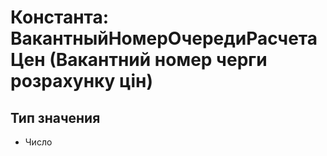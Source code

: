 ﻿# Константа: ВакантныйНомерОчередиРасчетаЦен (Вакантний номер черги розрахунку цін)

## Тип значения

- Число

